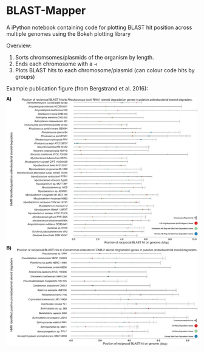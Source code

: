 # BLAST-Mapper
A iPython notebook containing code for plotting BLAST hit position across multiple genomes using the Bokeh plotting library

Overview:

  1. Sorts chromsomes/plasmids of the organism by length.
  2. Ends each chromosome with a ```⊣```
  3. Plots BLAST hits to each chromosome/plasmid (can colour code hits by groups)
  
  Example publication figure (from Bergstrand et al. 2016): 
  
  ![Example Publcation Image](https://raw.githubusercontent.com/LeeBergstrand/BLAST-Mapper/master/F4.large.jpg)
